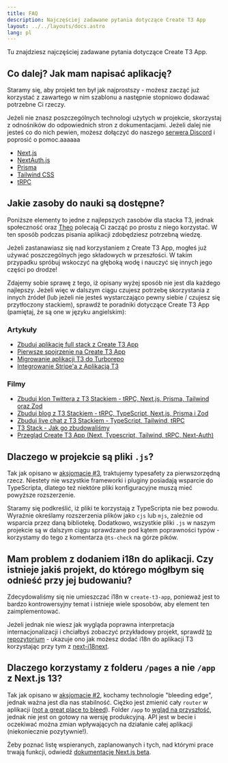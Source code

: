 ```yaml
---
title: FAQ
description: Najczęściej zadawane pytania dotyczące Create T3 App
layout: ../../layouts/docs.astro
lang: pl
---
```


Tu znajdziesz najczęściej zadawane pytania dotyczące Create T3 App.

## Co dalej? Jak mam napisać aplikację?

Staramy się, aby projekt ten był jak najprostszy - możesz zacząć już korzystać z zawartego w nim szablonu a następnie stopniowo dodawać potrzebne Ci rzeczy.

Jeżeli nie znasz poszczególnych technologi użytych w projekcie, skorzystaj z odnośników do odpowiednich stron z dokumentacjami. Jeżeli dalej nie jesteś co do nich pewien, możesz dołączyć do naszego [serwera Discord](https://t3.gg/discord) i poprosić o pomoc.aaaaaa

- [Next.js](https://nextjs.org/)
- [NextAuth.js](https://next-auth.js.org)
- [Prisma](https://prisma.io)
- [Tailwind CSS](https://tailwindcss.com)
- [tRPC](https://trpc.io)

## Jakie zasoby do nauki są dostępne?

Poniższe elementy to jedne z najlepszych zasobów dla stacka T3, jednak społeczność oraz [Theo](https://youtu.be/rzwaaWH0ksk?t=1436) polecają Ci zacząć po prostu z niego korzystać. W ten sposób podczas pisania aplikacji zdobędziesz potrzebną wiedzę.

Jeżeli zastanawiasz się nad korzystaniem z Create T3 App, mogłeś już używać poszczególnych jego składowych w przeszłości. W takim przypadku spróbuj wskoczyć na głęboką wodę i nauczyć się innych jego części po drodze!

Zdajemy sobie sprawę z tego, iż opisany wyżej sposób nie jest dla każdego najlepszy. Jeżeli więc w dalszym ciągu czujesz potrzebę skorzystania z innych źródeł (lub jeżeli nie jesteś wystarczająco pewny siebie / czujesz się przytłoczony stackiem), sprawdź te poradniki dotyczące Create T3 App (pamiętaj, że są one w języku angielskim):

### Artykuły

- [Zbuduj aplikację full stack z Create T3 App](https://www.nexxel.dev/blog/ct3a-guestbook)
- [Pierwsze spojrzenie na Create T3 App](https://dev.to/ajcwebdev/a-first-look-at-create-t3-app-1i8f)
- [Migrowanie aplikacji T3 do Turborepo](https://www.jumr.dev/blog/t3-turbo)
- [Integrowanie Stripe'a z Aplikacją T3](https://blog.nickramkissoon.com/posts/integrate-stripe-t3)

### Filmy

- [Zbuduj klon Twittera z T3 Stackiem - tRPC, Next.js, Prisma, Tailwind oraz Zod](https://www.youtube.com/watch?v=nzJsYJPCc80)
- [Zbuduj blog z T3 Stackiem - tRPC, TypeScript, Next.js, Prisma i Zod](https://www.youtube.com/watch?v=syEWlxVFUrY)
- [Zbuduj live chat z T3 Stackiem - TypeScript, Tailwind, tRPC](https://www.youtube.com/watch?v=dXRRY37MPuk)
- [T3 Stack - Jak go zbudowaliśmy](https://www.youtube.com/watch?v=H-FXwnEjSsI)
- [Przegląd Create T3 App (Next, Typescript, Tailwind, tRPC, Next-Auth)](https://www.youtube.com/watch?v=VJH8dsPtbeU)

## Dlaczego w projekcie są pliki `.js`?

Tak jak opisano w [aksjomacie #3](/pl/introduction#typesafety-nie-jest-opcjonalne), traktujemy typesafety za pierwszorzędną rzecz. Niestety nie wszystkie frameworki i pluginy posiadają wsparcie do TypeScripta, dlatego też niektóre pliki konfiguracyjne muszą mieć powyższe rozszerzenie.

Staramy się podkreślić, iż pliki te korzystają z TypeScripta nie bez powodu. Wyraźnie określamy rozszerzenia plików jako `cjs` lub `mjs`, zależnie od wsparcia przez daną bibliotekę. Dodatkowo, wszystkie pliki `.js` w naszym projekcie są w dalszym ciągu sprawdzane pod kątem poprawności typów - korzystamy do tego z komentarza `@ts-check` na górze pików.

## Mam problem z dodaniem i18n do aplikacji. Czy istnieje jakiś projekt, do którego mógłbym się odnieść przy jej budowaniu?

Zdecydowaliśmy się nie umieszczać i18n w `create-t3-app`, ponieważ jest to bardzo kontrowersyjny temat i istnieje wiele sposobów, aby element ten zaimplementować.

Jeżeli jednak nie wiesz jak wygląda poprawna interpretacja internacjonalizacji i chciałbyś zobaczyć przykładowy projekt, sprawdź [to repozytorium](https://github.com/juliusmarminge/t3-i18n) - ukazuje ono jak możesz dodać i18n do aplikacji T3 korzystając przy tym z [next-i18next](https://github.com/i18next/next-i18next).

## Dlaczego korzystamy z folderu `/pages` a nie `/app` z Next.js 13?

Tak jak opisano w [aksjomacie #2](/pl/introduction#bleed-responsibly-korzystaj-rozważnie-z-nowych-technologii), kochamy technologie "bleeding edge", jednak ważna jest dla nas stabilność. Ciężko jest zmienić cały `router` w aplikacji ([not a great place to bleed](https://youtu.be/mnwUbtieOuI?t=1662)). Folder `/app` to [wgląd na przyszłość](https://youtu.be/rnsC-12PVlM?t=818), jednak nie jest on gotowy na wersję produkcyjną. API jest w becie i oczekiwać można zmian wpływających na działanie całej aplikacji (niekoniecznie pozytywnie!).

Żeby poznać listę wspieranych, zaplanowanych i tych, nad którymi prace trwają funkcji, odwiedź [dokumentację Next.js beta](https://beta.nextjs.org/docs/app-directory-roadmap#supported-and-planned-features).
